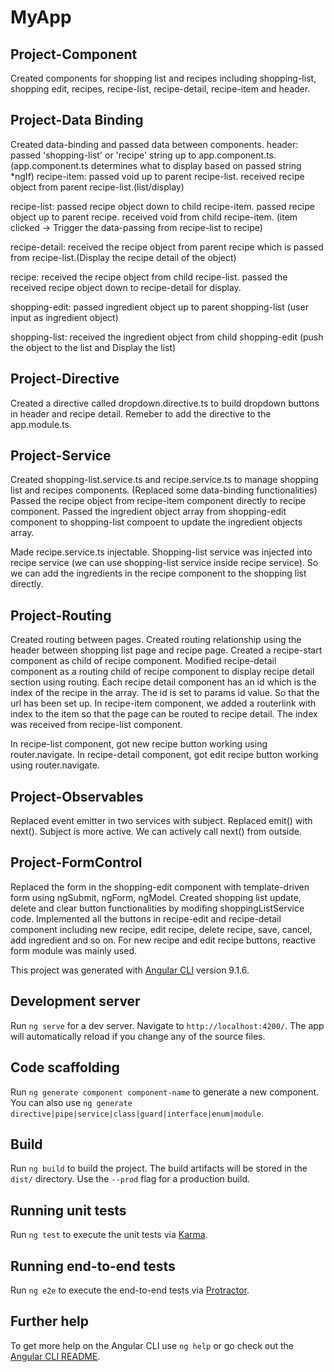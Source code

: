# MyApp

## Project-Component
Created components for shopping list and recipes including shopping-list, shopping edit, recipes, recipe-list, recipe-detail, recipe-item and header.

## Project-Data Binding
Created data-binding and passed data between components.
header: passed 'shopping-list' or 'recipe' string up to app.component.ts. (app.component.ts determines what to display based on passed string *ngIf)
recipe-item: passed void up to parent recipe-list. 
             received recipe object from parent recipe-list.(list/display)
             
recipe-list: passed recipe object down to child recipe-item.
             passed recipe object up to parent recipe.
             received void from child recipe-item. (item clicked -> Trigger the data-passing from recipe-list to recipe)

recipe-detail: received the recipe object from parent recipe which is passed from recipe-list.(Display the recipe detail of the object)

recipe: received the recipe object from child recipe-list.
        passed the received recipe object down to recipe-detail for display.

shopping-edit: passed ingredient object up to parent shopping-list (user input as ingredient object)

shopping-list: received the ingredient object from child shopping-edit (push the object to the list and Display the list)


## Project-Directive
Created a directive called dropdown.directive.ts to build dropdown buttons in header and recipe detail. 
Remeber to add the directive to the app.module.ts.

## Project-Service
Created shopping-list.service.ts and recipe.service.ts to manage shopping list and recipes components. (Replaced some data-binding functionalities)
Passed the recipe object from recipe-item component directly to recipe component.
Passed the ingredient object array from shopping-edit component to shopping-list compoent to update the ingredient objects array.

Made recipe.service.ts injectable. Shopping-list service was injected into recipe service (we can use shopping-list service inside recipe service). So we can add the ingredients in the recipe component to the shopping list directly.


## Project-Routing
Created routing between pages. 
Created routing relationship using the header between shopping list page and recipe page.
Created a recipe-start component as child of recipe component.
Modified recipe-detail component as a routing child of recipe component to display recipe detail section using routing. Each recipe detail component has an id which is the index of the recipe in the array. The id is set to params id value. So that the url has been set up.
In recipe-item component, we added a routerlink with index to the item so that the page can be routed to recipe detail. The index was received from recipe-list component.

In recipe-list component, got new recipe button working using router.navigate. In recipe-detail component, got edit recipe button working using router.navigate.


## Project-Observables
Replaced event emitter in two services with subject. Replaced emit() with next().
Subject is more active. We can actively call next() from outside.

## Project-FormControl
Replaced the form in the shopping-edit component with template-driven form using ngSubmit, ngForm, ngModel.
Created shopping list update, delete and clear button functionalities by modifing shoppingListService code.
Implemented all the buttons in recipe-edit and recipe-detail component including new recipe, edit recipe, delete recipe, save, cancel, add ingredient and so on.
For new recipe and edit recipe buttons, reactive form module was mainly used.



This project was generated with [Angular CLI](https://github.com/angular/angular-cli) version 9.1.6.

## Development server

Run `ng serve` for a dev server. Navigate to `http://localhost:4200/`. The app will automatically reload if you change any of the source files.

## Code scaffolding

Run `ng generate component component-name` to generate a new component. You can also use `ng generate directive|pipe|service|class|guard|interface|enum|module`.

## Build

Run `ng build` to build the project. The build artifacts will be stored in the `dist/` directory. Use the `--prod` flag for a production build.

## Running unit tests

Run `ng test` to execute the unit tests via [Karma](https://karma-runner.github.io).

## Running end-to-end tests

Run `ng e2e` to execute the end-to-end tests via [Protractor](http://www.protractortest.org/).

## Further help

To get more help on the Angular CLI use `ng help` or go check out the [Angular CLI README](https://github.com/angular/angular-cli/blob/master/README.md).
